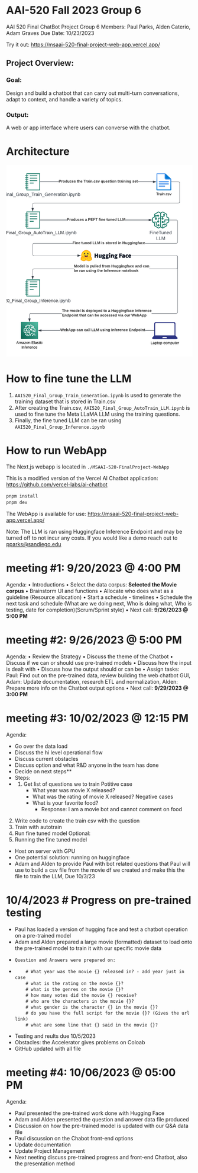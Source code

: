 # AAI-520 Fall 2023 Group 6
AAI 520 Final ChatBot Project
Group 6
Members: Paul Parks, Alden Caterio, Adam Graves
Due Date: 10/23/2023

Try it out: 
https://msaai-520-final-project-web-app.vercel.app/

## Project Overview:
### Goal:
 Design and build a chatbot that can carry out multi-turn conversations, adapt to context, and handle a variety of topics.
### Output: 
A web or app interface where users can converse with the chatbot.
# Architecture
![plot](./Images/Architecture.png)
# How to fine tune the LLM
1. `AAI520_Final_Group_Train_Generation.ipynb` is used to generate the training dataset that is stored in Train.csv
2. After creating the Train.csv, `AAI520_Final_Group_AutoTrain_LLM.ipynb` is used to fine tune the Meta LLaMA LLM using the training questions. 
3. Finally, the fine tuned LLM can be ran using `AAI520_Final_Group_Inference.ipynb`
# How to run WebApp
The Next.js webapp is located in `./MSAAI-520-FinalProject-WebApp`

This is a modified version of the Vercel AI Chatbot application: https://github.com/vercel-labs/ai-chatbot

```bash
pnpm install
pnpm dev
```

The WebApp is available for use: 
https://msaai-520-final-project-web-app.vercel.app/

Note: The LLM is ran using Huggingface Inference Endpoint and may be turned off to not incur any costs. If you would like a demo reach out to pparks@sandiego.edu

# meeting #1: 9/20/2023 @ 4:00 PM
Agenda:
• Introductions
• Select the data corpus: **Selected the Movie corpus**
• Brainstorm UI and functions
• Allocate who does what as a guideline (Resource allocation)
• Start a schedule - timelines
• Schedule the next task and schedule (What are we doing next, Who is doing what, Who is testing, date for completion)(Scrum/Sprint style)
• Next call: **9/26/2023 @ 5:00 PM**
# meeting #2: 9/26/2023 @ 5:00 PM
Agenda:
• Review the Strategy
• Discuss the theme of the Chatbot
• Discuss if we can or should use pre-trained models
• Discuss how the input is dealt with
• Discuss how the output should or can be
• Assign tasks: Paul: Find out on the pre-trained data, review building the web chatbot GUI, Adam: Update documentation, research ETL and normalization, Alden: Prepare more info on the Chatbot output options
• Next call: **9/29/2023 @ 3:00 PM**
# meeting #3: 10/02/2023 @ 12:15 PM
Agenda:
- Go over the data load
- Discuss the hi level operational flow
- Discuss current obstacles
- Discuss option and what R&D anyone in the team has done
- Decide on next steps**
-   Steps:
-   1. Get list of questions we to train
    Potitive case
        - What year was movie X released?
        - What was the rating of movie X released?
    Negative cases
        - What is your favorite food?
            - Response: I am a movie bot and cannot comment on food
2. Write code to create the train csv with the question
3. Train with autotrain
4. Run fine tuned model
Optional:
5. Running the fine tuned model
- Host on server with GPU
- One potential solution: running on huggingface
- Adam and Alden to provide Paul with bot related questions that Paul will use to build a csv file from the movie df we created and make this the file to train the LLM, Due 10/3/23
# 10/4/2023 # Progress on pre-trained testing
- Paul has loaded a version of hugging face and test a chatbot operation on a pre-trained model
- Adam and Alden prepared a large movie (formatted) dataset to load onto the pre-trained model to train it with our specific movie data
-     Question and Answers were prepared on:
-         # What year was the movie {} released in? - add year just in case
          # what is the rating on the movie {}?
          # what is the genres on the movie {}?
          # how many votes did the movie {} receive?
          # who are the characters in the movie {}?
          # what gender is the character {} in the movie {}?
          # do you have the full script for the movie {}? (Gives the url link)
          # what are some line that {} said in the movie {}?
- Testing and reults due 10/5/2023
- Obstacles: the Accelerator gives problems on Coloab
- GitHub updated with all file
# meeting #4: 10/06/2023 @ 05:00 PM
Agenda:
- Paul presented the pre-trained work done with Hugging Face
- Adam and Alden presented the question and answer data file produced
- Discussion on how the pre-trained model is updated with our Q&A data file
- Paul discussion on the Chabot front-end options
- Update documentation
- Update Project Management
- Next neeting discuss pre-trained progress and front-end Chatbot, also the presentation method



